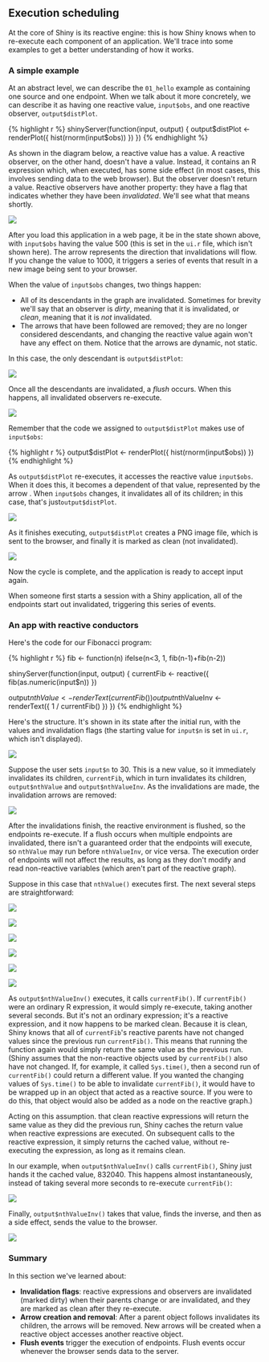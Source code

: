 ## Execution scheduling

At the core of Shiny is its reactive engine: this is how Shiny knows when to re-execute each component of an application. We'll trace into some examples to get a better understanding of how it works.

### A simple example

At an abstract level, we can describe the `01_hello` example as containing one source and one endpoint. When we talk about it more concretely, we can describe it as having one reactive value, `input$obs`, and one reactive observer, `output$distPlot`.

{% highlight r %}
shinyServer(function(input, output) {
  output$distPlot <- renderPlot({
    hist(rnorm(input$obs))
  })
})
{% endhighlight %}

As shown in the diagram below, a reactive value has a value. A reactive observer, on the other hand, doesn't have a value. Instead, it contains an R expression which, when executed, has some side effect (in most cases, this involves sending data to the web browser). But the observer doesn't return a value. Reactive observers have another property: they have a flag that indicates whether they have been _invalidated_. We'll see what that means shortly.

![](reactivity_diagrams/01_hello_process_1.png)

After you load this application in a web page, it be in the state shown above, with `input$obs` having the value 500 (this is set in the `ui.r` file, which isn't shown here). The arrow represents the direction that invalidations will flow. If you change the value to 1000, it triggers a series of events that result in a new image being sent to your browser.

When the value of `input$obs` changes, two things happen:
* All of its descendants in the graph are invalidated. Sometimes for brevity we'll say that an observer is _dirty_, meaning that it is invalidated, or _clean_, meaning that it is _not_ invalidated.
* The arrows that have been followed are removed; they are no longer considered descendants, and changing the reactive value again won't have any effect on them. Notice that the arrows are dynamic, not static.


In this case, the only descendant is `output$distPlot`:

![](reactivity_diagrams/01_hello_process_2.png)

Once all the descendants are invalidated, a _flush_ occurs. When this happens, all invalidated observers re-execute.

![](reactivity_diagrams/01_hello_process_3.png)

Remember that the code we assigned to `output$distPlot` makes use of `input$obs`:

{% highlight r %}
output$distPlot <- renderPlot({
  hist(rnorm(input$obs))
})
{% endhighlight %}

As `output$distPlot` re-executes, it accesses the reactive value `input$obs`. When it does this, it becomes a dependent of that value, represented by the arrow . When `input$obs` changes, it invalidates all of its children; in this case, that's just`output$distPlot`. 

![](reactivity_diagrams/01_hello_process_4.png)

As it finishes executing, `output$distPlot` creates a PNG image file, which is sent to the browser, and finally it is marked as clean (not invalidated).

![](reactivity_diagrams/01_hello_process_5.png)

Now the cycle is complete, and the application is ready to accept input again.

When someone first starts a session with a Shiny application, all of the endpoints start out invalidated, triggering this series of events.


### An app with reactive conductors 

Here's the code for our Fibonacci program:

{% highlight r %}
fib <- function(n) ifelse(n<3, 1, fib(n-1)+fib(n-2))

shinyServer(function(input, output) {
  currentFib         <- reactive({ fib(as.numeric(input$n)) })

  output$nthValue    <- renderText({ currentFib() })
  output$nthValueInv <- renderText({ 1 / currentFib() })
})
{% endhighlight %}

Here's the structure. It's shown in its state after the initial run, with the values and invalidation flags (the starting value for `input$n` is set in `ui.r`, which isn't displayed).

![](reactivity_diagrams/fib_process_1.png)

Suppose the user sets `input$n` to 30. This is a new value, so it immediately invalidates its children, `currentFib`, which in turn invalidates its children, `output$nthValue` and `output$nthValueInv`. As the invalidations are made, the invalidation arrows are removed:

![](reactivity_diagrams/fib_process_2.png)

After the invalidations finish, the reactive environment is flushed, so the endpoints re-execute. If a flush occurs when multiple endpoints are invalidated, there isn't a guaranteed order that the endpoints will execute, so `nthValue` may run before `nthValueInv`, or vice versa. The execution order of endpoints will not affect the results, as long as they don't modify and read non-reactive variables (which aren't part of the reactive graph).

Suppose in this case that `nthValue()` executes first. The next several steps are straightforward:

![](reactivity_diagrams/fib_process_3.png)

![](reactivity_diagrams/fib_process_4.png)

![](reactivity_diagrams/fib_process_5.png)

![](reactivity_diagrams/fib_process_6.png)

![](reactivity_diagrams/fib_process_7.png)

![](reactivity_diagrams/fib_process_8.png)

As `output$nthValueInv()` executes, it calls `currentFib()`. If `currentFib()` were an ordinary R expression, it would simply re-execute, taking another several seconds. But it's not an ordinary expression; it's a reactive expression, and it now happens to be marked clean. Because it is clean, Shiny knows that all of `currentFib`'s reactive parents have not changed values since the previous run `currentFib()`. This means that running the function again would simply return the same value as the previous run. (Shiny assumes that the non-reactive objects used by `currentFib()` also have not changed. If, for example, it called `Sys.time()`, then a second run of `currentFib()` could return a different value. If you wanted the changing values of `Sys.time()` to be able to invalidate `currentFib()`, it would have to be wrapped up in an object that acted as a reactive source. If you were to do this, that object would also be added as a node on the reactive graph.)

Acting on this assumption. that clean reactive expressions will return the same value as they did the previous run, Shiny caches the return value when reactive expressions are executed. On subsequent calls to the reactive expression, it simply returns the cached value, without re-executing the expression, as long as it remains clean.

In our example, when `output$nthValueInv()` calls `currentFib()`, Shiny just hands it the cached value, 832040. This happens almost instantaneously, instead of taking several more seconds to re-execute `currentFib()`:

![](reactivity_diagrams/fib_process_9.png)

Finally, `output$nthValueInv()` takes that value, finds the inverse, and then as a side effect, sends the value to the browser.

![](reactivity_diagrams/fib_process_10.png)


### Summary

In this section we've learned about:

* **Invalidation flags**: reactive expressions and observers are invalidated (marked dirty) when their parents change or are invalidated, and they are marked as clean after they re-execute.
* **Arrow creation and removal**: After a parent object follows invalidates its children, the arrows will be removed. New arrows will be created when a reactive object accesses another reactive object.
* **Flush events** trigger the execution of endpoints. Flush events occur whenever the browser sends data to the server.
